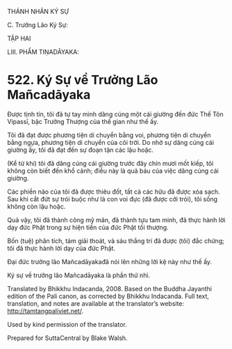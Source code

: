 THÁNH NHÂN KÝ SỰ

C. Trưởng Lão Ký Sự:

TẬP HAI

LIII. PHẨM TIṆADĀYAKA:

# 522\. Ký Sự về Trưởng Lão Mañcadāyaka

Được tịnh tín, tôi đã tự tay mình dâng cúng một cái giường đến đức Thế Tôn Vipassī, bậc Trưởng Thượng của thế gian như thế ấy.

Tôi đã đạt được phương tiện di chuyển bằng voi, phương tiện di chuyển bằng ngựa, phương tiện di chuyển của cõi trời. Do nhờ sự dâng cúng cái giường ấy, tôi đã đạt đến sự đoạn tận các lậu hoặc.

(Kể từ khi) tôi đã dâng cúng cái giường trước đây chín mươi mốt kiếp, tôi không còn biết đến khổ cảnh; điều này là quả báu của việc dâng cúng cái giường.

Các phiền não của tôi đã được thiêu đốt, tất cả các hữu đã được xóa sạch. Sau khi cắt đứt sự trói buộc như là con voi đực (đã được cởi trói), tôi sống không còn lậu hoặc.

Quả vậy, tôi đã thành công mỹ mãn, đã thành tựu tam minh, đã thực hành lời dạy đức Phật trong sự hiện tiền của đức Phật tối thượng.

Bốn (tuệ) phân tích, tám giải thoát, và sáu thắng trí đã được (tôi) đắc chứng; tôi đã thực hành lời dạy của đức Phật.

Đại đức trưởng lão Mañcadāyakađã nói lên những lời kệ này như thế ấy.

Ký sự về trưởng lão Mañcadāyaka là phần thứ nhì.

Translated by Bhikkhu Indacanda, 2008. Based on the Buddha Jayanthi edition of the Pali canon, as corrected by Bhikkhu Indacanda. Full text, translation, and notes are available at the translator’s website: http://tamtangpaliviet.net/.

Used by kind permission of the translator.

Prepared for SuttaCentral by Blake Walsh.